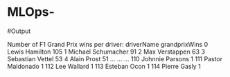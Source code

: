 # MLOps-


#Output 

Number of F1 Grand Prix wins per driver:
  driverName	grandprixWins
0	Lewis Hamilton	105
1	Michael Schumacher	91
2	Max Verstappen	63
3	Sebastian Vettel	53
4	Alain Prost	51
...	...	...
110	Johnnie Parsons	1
111	Pastor Maldonado	1
112	Lee Wallard	1
113	Esteban Ocon	1
114	Pierre Gasly	1
